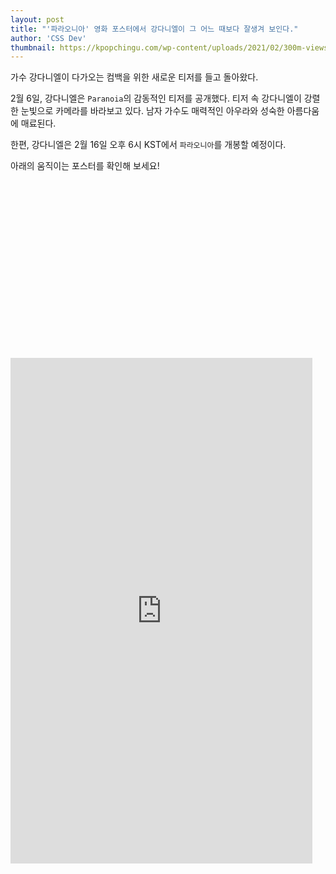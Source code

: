 ```yaml
---
layout: post
title: "'파라오니아' 영화 포스터에서 강다니엘이 그 어느 때보다 잘생겨 보인다."
author: 'CSS Dev'
thumbnail: https://kpopchingu.com/wp-content/uploads/2021/02/300m-views-18-890x512.png
---
```



가수 강다니엘이 다가오는 컴백을 위한 새로운 티저를 들고 돌아왔다.

2월 6일, 강다니엘은 `Paranoia`의 감동적인 티저를 공개했다. 티저 속 강다니엘이 강렬한 눈빛으로 카메라를 바라보고 있다. 남자 가수도 매력적인 아우라와 성숙한 아름다움에 매료된다.

한편, 강다니엘은 2월 16일 오후 6시 KST에서 `파라오니아`를 개봉할 예정이다.

아래의 움직이는 포스터를 확인해 보세요!


<div class="video_wrapper" style="padding-top: 56.25%;">
    <iframe id="twitter-widget-0" scrolling="no" frameborder="0" allowtransparency="true" allowfullscreen="true" class="" style="position: static; visibility: visible; width: 483px; height: 809px; display: block; flex-grow: 1;" title="Twitter Tweet" src="https://platform.twitter.com/embed/index.html?dnt=false&amp;embedId=twitter-widget-0&amp;frame=false&amp;hideCard=false&amp;hideThread=false&amp;id=1357614952094302209&amp;lang=en&amp;origin=https%3A%2F%2Fkpopchingu.com%2F2021%2F02%2F05%2Fkang-daniel-looks-more-handsome-than-ever-in-paranoia-moving-poster%2F&amp;theme=light&amp;widgetsVersion=ed20a2b%3A1601588405575&amp;width=550px" data-tweet-id="1357614952094302209"></iframe>
</div>


